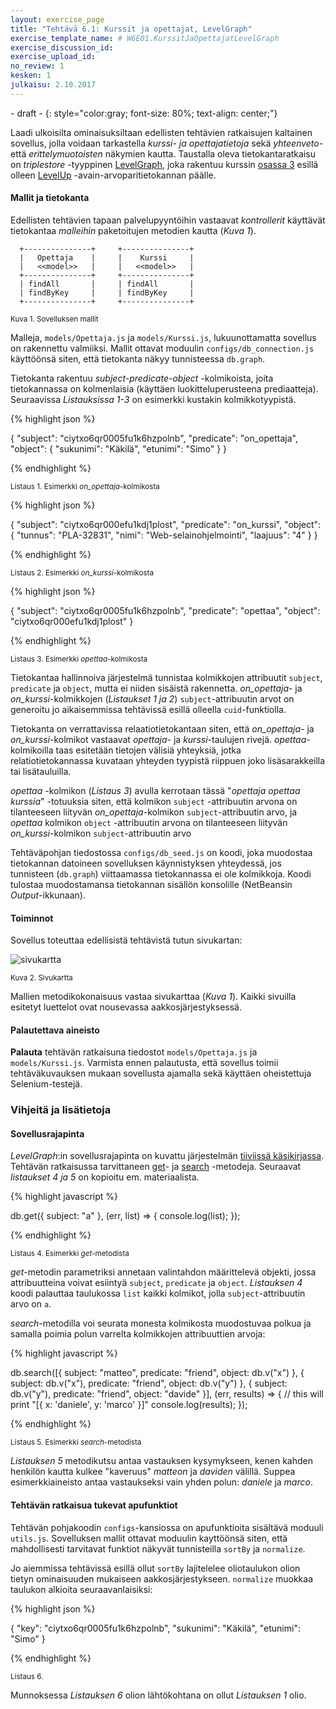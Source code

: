 ```yaml
---
layout: exercise_page
title: "Tehtävä 6.1: Kurssit ja opettajat, LevelGraph"
exercise_template_name: # W6E01.KurssitJaOpettajatLevelGraph
exercise_discussion_id: 
exercise_upload_id: 
no_review: 1
kesken: 1
julkaisu: 2.10.2017
---
```


\- draft -
{: style="color:gray; font-size: 80%; text-align: center;"}

Laadi ulkoisilta ominaisuksiltaan edellisten tehtävien ratkaisujen kaltainen sovellus, jolla voidaan tarkastella *kurssi- ja opettajatietoja* sekä *yhteenveto-* että *erittelymuotoisten* näkymien kautta. Taustalla oleva tietokantaratkaisu on *triplestore* -tyyppinen [LevelGraph][LevelGraph], joka rakentuu kurssin [osassa 3](../../osa3) esillä olleen [LevelUp][LevelUp] -avain-arvoparitietokannan päälle.  

[LevelGraph]: https://github.com/mcollina/levelgraph/blob/master/README.md
[LevelUp]: https://github.com/Level/levelup/blob/master/README.md


#### Mallit ja tietokanta

Edellisten tehtävien tapaan  palvelupyyntöihin vastaavat *kontrollerit* käyttävät tietokantaa *malleihin*  paketoitujen metodien kautta (*Kuva 1*). 
 
~~~
  +---------------+     +---------------+
  |   Opettaja    |     |    Kurssi     |
  |   <<model>>   |     |   <<model>>   |
  +---------------+     +---------------+
  | findAll       |     | findAll       |
  | findByKey     |     | findByKey     |
  +---------------+     +---------------+
~~~
<small>Kuva 1. Sovelluksen mallit</small>


Malleja, `models/Opettaja.js` ja `models/Kurssi.js`, lukuunottamatta sovellus on rakennettu valmiiksi. Mallit ottavat moduulin `configs/db_connection.js` käyttöönsä siten, että tietokanta näkyy tunnisteessa `db.graph`.



Tietokanta rakentuu  *subject-predicate-object* -kolmikoista, joita tietokannassa on kolmenlaisia (käyttäen luokitteluperusteena prediaatteja). Seuraavissa *Listauksissa 1-3* on esimerkki kustakin kolmikkotyypistä.


{% highlight json %}

{ 
  "subject": "ciytxo6qr0005fu1k6hzpolnb",
  "predicate": "on_opettaja",
  "object": { 
      "sukunimi": "Käkilä", 
      "etunimi": "Simo" 
  } 
}

{% endhighlight %}

<small>Listaus 1. Esimerkki *on_opettaja*-kolmikosta</small>



{% highlight json %}

{ 
  "subject": "ciytxo6qr000efu1kdj1plost",
  "predicate": "on_kurssi",
  "object": { 
      "tunnus": "PLA-32831",
      "nimi": "Web-selainohjelmointi",
      "laajuus": "4" 
  } 
}


{% endhighlight %}

<small>Listaus 2. Esimerkki *on_kurssi*-kolmikosta</small>



{% highlight json %}

{
  "subject": "ciytxo6qr0005fu1k6hzpolnb",
  "predicate": "opettaa",
  "object": "ciytxo6qr000efu1kdj1plost" 
}


{% endhighlight %}

<small>Listaus 3. Esimerkki *opettaa*-kolmikosta</small>

Tietokantaa hallinnoiva järjestelmä tunnistaa kolmikkojen attribuutit `subject`, `predicate` ja `object`, mutta ei niiden sisäistä rakennetta. *on_opettaja*- ja *on_kurssi*-kolmikkojen (*Listaukset 1 ja 2*) `subject`-attribuutin arvot on generoitu jo aikaisemmissa tehtävissä esillä olleella `cuid`-funktiolla.


Tietokanta on verrattavissa relaatiotietokantaan siten, että *on_opettaja*- ja *on_kurssi*-kolmikot vastaavat *opettaja*- ja *kurssi*-taulujen rivejä. *opettaa*-kolmikoilla taas esitetään tietojen välisiä yhteyksiä, jotka relatiotietokannassa kuvataan yhteyden tyypistä riippuen joko lisäsarakkeilla tai lisätauluilla. 

*opettaa* -kolmikon (*Listaus 3*) avulla kerrotaan tässä "*opettaja opettaa kurssia*" -totuuksia siten, että kolmikon `subject` -attribuutin arvona on tilanteeseen liityvän *on_opettaja*-kolmikon `subject`-attribuutin arvo, ja  *opettaa* kolmikon `object` -attribuutin arvona on tilanteeseen liityvän *on_kurssi*-kolmikon `subject`-attribuutin arvo

Tehtäväpohjan tiedostossa `configs/db_seed.js` on koodi, joka muodostaa tietokannan datoineen sovelluksen käynnistyksen yhteydessä, jos tunnisteen (`db.graph`) viittaamassa tietokannassa ei ole kolmikkoja. Koodi tulostaa muodostamansa tietokannan sisällön konsolille (NetBeansin *Output*-ikkunaan).


#### Toiminnot

Sovellus toteuttaa edellisistä tehtävistä tutun sivukartan:

![sivukartta](https://www.lucidchart.com/publicSegments/view/d84f9961-ce43-4b79-bac2-7405afa830ac/image.png)

<small>Kuva 2. Sivukartta</small>

Mallien metodikokonaisuus vastaa sivukarttaa (*Kuva 1*). Kaikki sivuilla esitetyt luettelot ovat nousevassa aakkosjärjestyksessä.


#### Palautettava aineisto

**Palauta** tehtävän ratkaisuna tiedostot `models/Opettaja.js` ja `models/Kurssi.js`. Varmista ennen palautusta, että sovellus toimii tehtäväkuvauksen mukaan sovellusta ajamalla sekä käyttäen oheistettuja Selenium-testejä.


### Vihjeitä ja lisätietoja

#### Sovellusrajapinta

*LevelGraph*:in sovellusrajapinta on kuvattu järjestelmän [tiiviissä käsikirjassa][LevelGraph]. Tehtävän ratkaisussa tarvittaneen [get][get]- ja [search][search] -metodeja. Seuraavat *listaukset 4 ja 5* on kopioitu em. materiaalista.

[get]: https://github.com/mcollina/levelgraph#get-and-put
[search]: https://github.com/mcollina/levelgraph#search-without-streams


{% highlight javascript %}

db.get({ subject: "a" }, (err, list) => {
  console.log(list);
});


{% endhighlight %}

<small>Listaus 4. Esimerkki *get*-metodista</small>


*get*-metodin parametriksi annetaan valintahdon määrittelevä objekti, jossa attribuutteina voivat esiintyä `subject`, `predicate` ja `object`. *Listauksen 4* koodi palauttaa taulukossa `list` kaikki kolmikot, jolla `subject`-attribuutin arvo on `a`.


*search*-metodilla voi seurata monesta kolmikosta muodostuvaa polkua ja samalla poimia polun varrelta kolmikkojen attribuuttien arvoja:


{% highlight javascript %}

db.search([{
    subject: "matteo",
    predicate: "friend",
    object: db.v("x")
  }, {
    subject: db.v("x"),
    predicate: "friend",
    object: db.v("y")
  }, {
    subject: db.v("y"),
    predicate: "friend",
    object: "davide"
  }], (err, results) => {
    // this will print "[{ x: 'daniele', y: 'marco' }]"
    console.log(results);
  });

{% endhighlight %}

<small>Listaus 5. Esimerkki *search*-metodista</small>


*Listauksen 5* metodikutsu antaa vastauksen kysymykseen, kenen kahden henkilön kautta  kulkee  "kaveruus" *matteon* ja *daviden* välillä. Suppea esimerkkiaineisto antaa vastaukseksi vain yhden polun: *daniele* ja *marco*.



#### Tehtävän ratkaisua tukevat apufunktiot

Tehtävän pohjakoodin `configs`-kansiossa on apufunktioita sisältävä moduuli `utils.js`.  Sovelluksen mallit ottavat moduulin kayttöönsä siten, että mahdollisesti tarvitavat funktiot näkyvät tunnisteilla `sortBy` ja `normalize`. 

Jo aiemmissa tehtävissä esillä ollut `sortBy` lajitelelee oliotaulukon olion tietyn ominaisuuden mukaiseen aakkosjärjestykseen. `normalize` muokkaa taulukon alkioita seuraavanlaisiksi:


{% highlight json %}

{ 
  "key": "ciytxo6qr0005fu1k6hzpolnb",
  "sukunimi": "Käkilä", 
  "etunimi": "Simo" 
}

{% endhighlight %}

<small>Listaus 6. </small>

Munnoksessa *Listauksen 6* olion lähtökohtana on ollut *Listauksen 1* olio.
